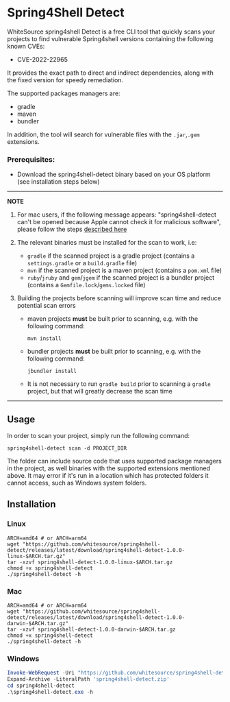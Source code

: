 # Spring4Shell Detect

WhiteSource spring4shell Detect is a free CLI tool that quickly scans your projects to find vulnerable Spring4shell versions
containing the following known CVEs:

* CVE-2022-22965

It provides the exact path to direct and indirect dependencies, along with the fixed version for speedy remediation.

The supported packages managers are:

* gradle
* maven
* bundler

In addition, the tool will search for vulnerable files with the `.jar`,`.gem` extensions.

### Prerequisites:

* Download the spring4shell-detect binary based on your OS platform (see installation steps below)

---
**NOTE**

1. For mac users, if the following message appears:
   "spring4shell-detect can't be opened because Apple cannot check it for malicious software", please follow the steps
   [described here](https://support.apple.com/en-il/guide/mac-help/mchleab3a043/mac)


2. The relevant binaries must be installed for the scan to work, i.e:
    * `gradle` if the scanned project is a gradle project (contains a `settings.gradle` or a `build.gradle` file)
    * `mvn` if the scanned project is a maven project (contains a `pom.xml` file)
    * `ruby`/`jruby` and `gem`/`jgem` if the scanned project is a bundler project (contains a `Gemfile.lock`/`gems.locked` file)


3. Building the projects before scanning will improve scan time and reduce potential scan errors

    * maven projects __must__ be built prior to scanning, e.g. with the following command:
       ```shell
       mvn install
       ```

    * bundler projects __must__ be built prior to scanning, e.g. with the following command:
       ```shell
       jbundler install
       ```

    * It is not necessary to run `gradle build` prior to scanning a `gradle` project, but that will greatly decrease the
      scan time

---

## Usage

In order to scan your project, simply run the following command:

```shell
spring4shell-detect scan -d PROJECT_DIR
```

The folder can include source code that uses supported package managers in the project, as well binaries with the
supported extensions mentioned above.
It may error if it's run in a location which has protected folders it cannot access, such as Windows system folders.

## Installation

### Linux

```shell
ARCH=amd64 # or ARCH=arm64
wget "https://github.com/whitesource/spring4shell-detect/releases/latest/download/spring4shell-detect-1.0.0-linux-$ARCH.tar.gz"
tar -xzvf spring4shell-detect-1.0.0-linux-$ARCH.tar.gz
chmod +x spring4shell-detect
./spring4shell-detect -h
```

### Mac

```shell
ARCH=amd64 # or ARCH=arm64 
wget "https://github.com/whitesource/spring4shell-detect/releases/latest/download/spring4shell-detect-1.0.0-darwin-$ARCH.tar.gz"
tar -xzvf spring4shell-detect-1.0.0-darwin-$ARCH.tar.gz
chmod +x spring4shell-detect
./spring4shell-detect -h
```

### Windows

```powershell
Invoke-WebRequest -Uri "https://github.com/whitesource/spring4shell-detect/releases/latest/download/spring4shell-detect-1.0.0-windows-amd64.zip" -OutFile "spring4shell-detect.zip"
Expand-Archive -LiteralPath 'spring4shell-detect.zip'
cd spring4shell-detect
.\spring4shell-detect.exe -h
```
